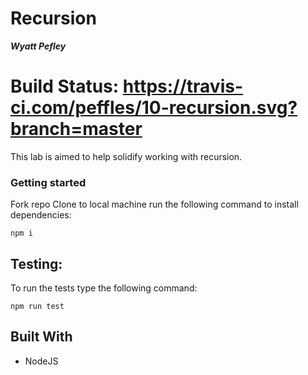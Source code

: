 # Recursion
***Wyatt Pefley***
# Build Status: https://travis-ci.com/peffles/10-recursion.svg?branch=master
This lab is aimed to help solidify working with recursion.

### Getting started

Fork repo
Clone to local machine
run the following command to install dependencies:
```
npm i
``` 

## Testing:

To run the tests type the following command:
```
npm run test
```

## Built With
- NodeJS
